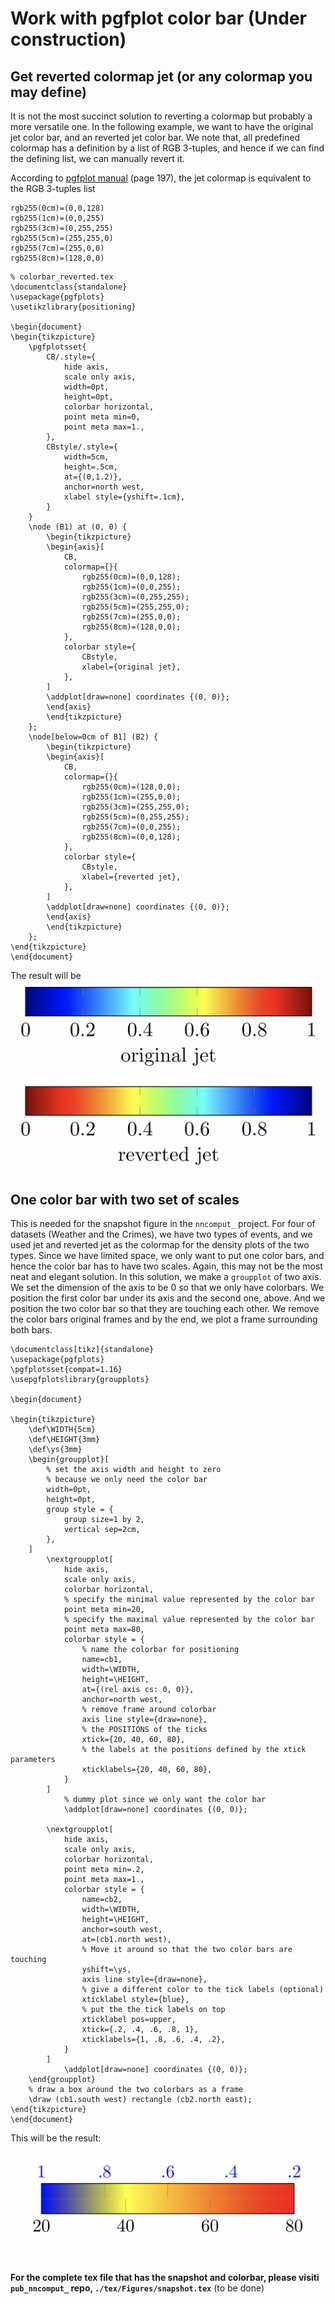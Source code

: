 # Work with pgfplot color bar (Under construction)

## Get reverted colormap jet (or any colormap you may define)
It is not the most succinct solution to reverting a colormap but probably a more versatile one.
In the following example, we want to have the original jet color bar, and an reverted jet color bar. 
We note that, all predefined colormap has a definition by a list of RGB 3-tuples, and hence if we can find the defining list, we can manually revert it.

According to [pgfplot manual](https://mirrors.concertpass.com/tex-archive/graphics/pgf/contrib/pgfplots/doc/pgfplots.pdf#page=194) (page 197), the jet colormap is equivalent to the RGB 3-tuples list
```
rgb255(0cm)=(0,0,128) 
rgb255(1cm)=(0,0,255)
rgb255(3cm)=(0,255,255) 
rgb255(5cm)=(255,255,0) 
rgb255(7cm)=(255,0,0) 
rgb255(8cm)=(128,0,0)
```
```
% colorbar_reverted.tex
\documentclass{standalone}
\usepackage{pgfplots}
\usetikzlibrary{positioning}

\begin{document}
\begin{tikzpicture}
	\pgfplotsset{
		CB/.style={
			hide axis,
			scale only axis,
			width=0pt,
			height=0pt,
			colorbar horizontal, 
			point meta min=0,
			point meta max=1.,
		},
		CBstyle/.style={
			width=5cm,
			height=.5cm,
			at={(0,1.2)},
			anchor=north west,
			xlabel style={yshift=.1cm},	
		}
	}
	\node (B1) at (0, 0) {
		\begin{tikzpicture}
		\begin{axis}[
			CB,
			colormap={}{
				rgb255(0cm)=(0,0,128); 
				rgb255(1cm)=(0,0,255); 
				rgb255(3cm)=(0,255,255); 
				rgb255(5cm)=(255,255,0); 
				rgb255(7cm)=(255,0,0); 
				rgb255(8cm)=(128,0,0);
			},
			colorbar style={
				CBstyle,
				xlabel={original jet},
			},
		]
		\addplot[draw=none] coordinates {(0, 0)};
		\end{axis}
		\end{tikzpicture}
	};
	\node[below=0cm of B1] (B2) {
		\begin{tikzpicture}
		\begin{axis}[
			CB,
			colormap={}{
				rgb255(0cm)=(128,0,0);
				rgb255(1cm)=(255,0,0); 
				rgb255(3cm)=(255,255,0); 
				rgb255(5cm)=(0,255,255); 
				rgb255(7cm)=(0,0,255); 
				rgb255(8cm)=(0,0,128); 
			},
			colorbar style={
				CBstyle,
				xlabel={reverted jet},
			},
		]
		\addplot[draw=none] coordinates {(0, 0)};
		\end{axis}
		\end{tikzpicture}
	};
\end{tikzpicture}
\end{document}
```
The result will be ![reverted color bar](/uploads/colorbar_reverted.png)

## One color bar with two set of scales
This is needed for the snapshot figure in the `nncomput_` project. 
For four of datasets (Weather and the Crimes), we have two types of events, 
and we used jet and reverted jet as the colormap for the density plots of the two types.
Since we have limited space, we only want to put one color bars, 
and hence the color bar has to have two scales. 
Again, this may not be the most neat and elegant solution. 
In this solution, we make a `groupplot` of two axis. 
We set the dimension of the axis to be 0 so that we only have colorbars.
We position the first color bar under its axis and the second one, above. 
And we position the two color bar so that they are touching each other. 
We remove the color bars original frames and by the end, we plot a frame surrounding both bars.
```
\documentclass[tikz]{standalone}
\usepackage{pgfplots}
\pgfplotsset{compat=1.16}
\usepgfplotslibrary{groupplots}

\begin{document}

\begin{tikzpicture}
	\def\WIDTH{5cm}
	\def\HEIGHT{3mm}
	\def\ys{3mm}
	\begin{groupplot}[
		% set the axis width and height to zero
		% because we only need the color bar
		width=0pt, 
		height=0pt,
		group style = {
			group size=1 by 2,
			vertical sep=2cm,
		},
	]
		\nextgroupplot[
			hide axis,
			scale only axis,
			colorbar horizontal,
			% specify the minimal value represented by the color bar
			point meta min=20,
			% specify the maximal value represented by the color bar
			point meta max=80, 
			colorbar style = {
				% name the colorbar for positioning
				name=cb1,
				width=\WIDTH,
				height=\HEIGHT,
				at={(rel axis cs: 0, 0)},
				anchor=north west,
				% remove frame around colorbar
				axis line style={draw=none}, 
				% the POSITIONS of the ticks
				xtick={20, 40, 60, 80}, 
				% the labels at the positions defined by the xtick parameters
				xticklabels={20, 40, 60, 80}, 
			}
		]
			% dummy plot since we only want the color bar
			\addplot[draw=none] coordinates {(0, 0)};
      
		\nextgroupplot[
			hide axis,
			scale only axis,
			colorbar horizontal,
			point meta min=.2,
			point meta max=1.,
			colorbar style = {
				name=cb2,
				width=\WIDTH,
				height=\HEIGHT,
				anchor=south west,
				at=(cb1.north west),
				% Move it around so that the two color bars are touching 
				yshift=\ys,
				axis line style={draw=none},
				% give a different color to the tick labels (optional)
				xticklabel style={blue},
				% put the the tick labels on top
				xticklabel pos=upper,
				xtick={.2, .4, .6, .8, 1},
				xticklabels={1, .8, .6, .4, .2},
			}
		]
			\addplot[draw=none] coordinates {(0, 0)};
	\end{groupplot}
	% draw a box around the two colorbars as a frame
	\draw (cb1.south west) rectangle (cb2.north east);
\end{tikzpicture}
\end{document}

```
This will be the result: ![one color bar two scales](/uploads/one_color_bar_two_scales.png)

**For the complete tex file that has the snapshot and colorbar, please visiti `pub_nncomput_` repo, `./tex/Figures/snapshot.tex`** (to be done)
